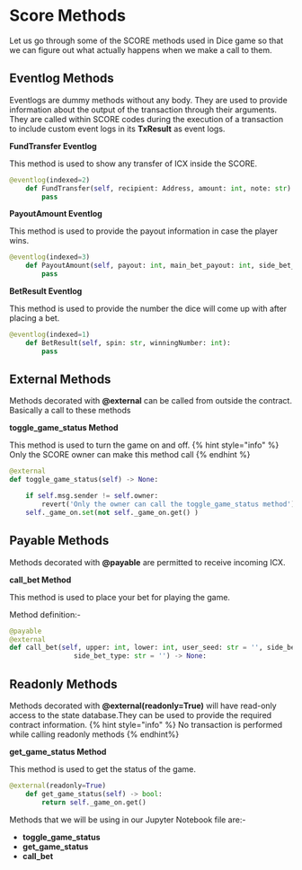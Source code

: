 # Score Methods

Let us go through some of the SCORE methods used in Dice game so that we can figure out what actually happens when we make a call to them.

## Eventlog Methods
Eventlogs are dummy methods without any body. They are used to provide information about the output of the transaction through their arguments. They are called within SCORE codes during the execution of a transaction to include custom event logs in its **TxResult** as event logs.

**FundTransfer Eventlog**

 This method is used to show any transfer of ICX inside the SCORE.

```py
@eventlog(indexed=2)
    def FundTransfer(self, recipient: Address, amount: int, note: str):
        pass
```
**PayoutAmount Eventlog**

This method is used to provide the payout information in case the player wins.

```py
@eventlog(indexed=3)
    def PayoutAmount(self, payout: int, main_bet_payout: int, side_bet_payout: int):
        pass
```
**BetResult Eventlog**

This method is used to provide the number the dice will come up with after placing a bet.
```py
@eventlog(indexed=1)
    def BetResult(self, spin: str, winningNumber: int):
        pass
```
## External Methods
Methods decorated with **@external** can be called from outside the contract. Basically a call to these methods

**toggle_game_status Method** 

This method is used to turn the game on and off.
{% hint style="info" %}
Only the SCORE owner can make this method call
{% endhint %}
```py
@external
def toggle_game_status(self) -> None:

    if self.msg.sender != self.owner:
        revert('Only the owner can call the toggle_game_status method')
    self._game_on.set(not self._game_on.get() )
```

## Payable Methods
Methods decorated with **@payable** are permitted to receive incoming ICX.

**call_bet Method**

This method is used to place your bet for playing the game.

Method definition:-
```py
@payable
@external
def call_bet(self, upper: int, lower: int, user_seed: str = '', side_bet_amount: int = 0,
                side_bet_type: str = '') -> None:
```

## Readonly Methods
Methods decorated with **@external(readonly=True)** will have read-only access to the state database.They can be used to provide the required contract information.
{% hint style="info" %}
No transaction is performed while calling readonly methods
{% endhint%}

**get_game_status Method**

This method is used to get the status of the game.
```py
@external(readonly=True)
    def get_game_status(self) -> bool:
        return self._game_on.get()
```

Methods that we will be using in our Jupyter Notebook file are:-
- **toggle_game_status**
- **get_game_status**
- **call_bet**
